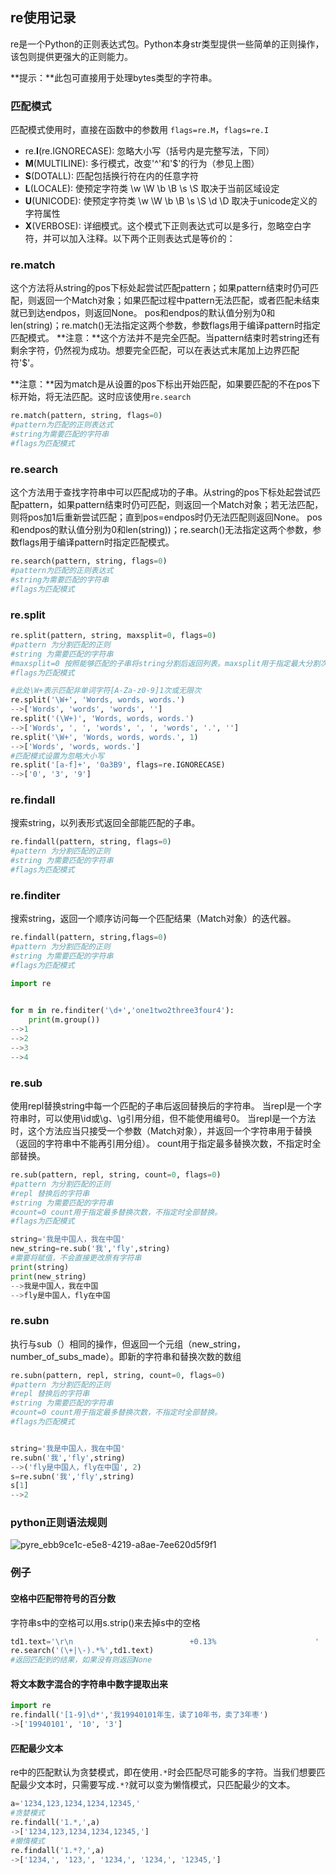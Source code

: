 ## re使用记录

re是一个Python的正则表达式包。Python本身str类型提供一些简单的正则操作，该包则提供更强大的正则能力。

**提示：**此包可直接用于处理bytes类型的字符串。

### 匹配模式

匹配模式使用时，直接在函数中的参数用  `flags=re.M`，`flags=re.I`

- re.**I**(re.IGNORECASE): 忽略大小写（括号内是完整写法，下同）
- **M**(MULTILINE): 多行模式，改变'^'和'$'的行为（参见上图）
- **S**(DOTALL): 匹配包括换行符在内的任意字符
- **L**(LOCALE): 使预定字符类 \w \W \b \B \s \S 取决于当前区域设定
- **U**(UNICODE): 使预定字符类 \w \W \b \B \s \S \d \D 取决于unicode定义的字符属性
- **X**(VERBOSE): 详细模式。这个模式下正则表达式可以是多行，忽略空白字符，并可以加入注释。以下两个正则表达式是等价的：

### re.match

这个方法将从string的pos下标处起尝试匹配pattern；如果pattern结束时仍可匹配，则返回一个Match对象；如果匹配过程中pattern无法匹配，或者匹配未结束就已到达endpos，则返回None。 
pos和endpos的默认值分别为0和len(string)；re.match()无法指定这两个参数，参数flags用于编译pattern时指定匹配模式。 
**注意：**这个方法并不是完全匹配。当pattern结束时若string还有剩余字符，仍然视为成功。想要完全匹配，可以在表达式末尾加上边界匹配符'$'。 

**注意：**因为match是从设置的pos下标出开始匹配，如果要匹配的不在pos下标开始，将无法匹配。这时应该使用`re.search`

```python
re.match(pattern, string, flags=0)
#pattern为匹配的正则表达式
#string为需要匹配的字符串
#flags为匹配模式
```

### re.search

这个方法用于查找字符串中可以匹配成功的子串。从string的pos下标处起尝试匹配pattern，如果pattern结束时仍可匹配，则返回一个Match对象；若无法匹配，则将pos加1后重新尝试匹配；直到pos=endpos时仍无法匹配则返回None。 
pos和endpos的默认值分别为0和len(string))；re.search()无法指定这两个参数，参数flags用于编译pattern时指定匹配模式。 

```python
re.search(pattern, string, flags=0)
#pattern为匹配的正则表达式
#string为需要匹配的字符串
#flags为匹配模式
```

### re.split

```python
re.split(pattern, string, maxsplit=0, flags=0)
#pattern 为分割匹配的正则
#string 为需要匹配的字符串
#maxsplit=0 按照能够匹配的子串将string分割后返回列表。maxsplit用于指定最大分割次数，不指定将全部分割。 
#flags为匹配模式

#此处\W+表示匹配非单词字符[A-Za-z0-9]1次或无限次
re.split('\W+', 'Words, words, words.')
-->['Words', 'words', 'words', '']
re.split('(\W+)', 'Words, words, words.')
-->['Words', ', ', 'words', ', ', 'words', '.', '']
re.split('\W+', 'Words, words, words.', 1)
-->['Words', 'words, words.']
#匹配模式设置为忽略大小写
re.split('[a-f]+', '0a3B9', flags=re.IGNORECASE)
-->['0', '3', '9']
```

### re.findall

搜索string，以列表形式返回全部能匹配的子串。 

```python
re.findall(pattern, string, flags=0)
#pattern 为分割匹配的正则
#string 为需要匹配的字符串
#flags为匹配模式
```

### re.finditer

搜索string，返回一个顺序访问每一个匹配结果（Match对象）的迭代器。 

```python
re.findall(pattern, string,flags=0)
#pattern 为分割匹配的正则
#string 为需要匹配的字符串
#flags为匹配模式

import re
 

for m in re.finditer('\d+','one1two2three3four4'):
    print(m.group())
-->1
-->2
-->3
-->4
```

### re.sub

使用repl替换string中每一个匹配的子串后返回替换后的字符串。 
当repl是一个字符串时，可以使用\id或\g<id>、\g<name>引用分组，但不能使用编号0。 
当repl是一个方法时，这个方法应当只接受一个参数（Match对象），并返回一个字符串用于替换（返回的字符串中不能再引用分组）。 
count用于指定最多替换次数，不指定时全部替换。 

```python
re.sub(pattern, repl, string, count=0, flags=0)
#pattern 为分割匹配的正则
#repl 替换后的字符串
#string 为需要匹配的字符串
#count=0 count用于指定最多替换次数，不指定时全部替换。 
#flags为匹配模式

string='我是中国人，我在中国'
new_string=re.sub('我','fly',string)
#需要将赋值，不会直接更改原有字符串
print(string)
print(new_string)
-->我是中国人，我在中国
-->fly是中国人，fly在中国
```

### re.subn

执行与sub（）相同的操作，但返回一个元组（new_string，number_of_subs_made）。即新的字符串和替换次数的数组

```python
re.subn(pattern, repl, string, count=0, flags=0)
#pattern 为分割匹配的正则
#repl 替换后的字符串
#string 为需要匹配的字符串
#count=0 count用于指定最多替换次数，不指定时全部替换。 
#flags为匹配模式


string='我是中国人，我在中国'
re.subn('我','fly',string)
-->('fly是中国人，fly在中国', 2)
s=re.subn('我','fly',string)
s[1]
-->2
```



### python正则语法规则



![pyre_ebb9ce1c-e5e8-4219-a8ae-7ee620d5f9f1](.\picture\pyre_ebb9ce1c-e5e8-4219-a8ae-7ee620d5f9f1.png)

### 例子

#### 空格中匹配带符号的百分数

字符串s中的空格可以用s.strip()来去掉s中的空格

```python
td1.text='\r\n                          +0.13%                      '
re.search('(\+|\-).*%',td1.text)
#返回匹配到的结果，如果没有则返回None
```

#### 将文本数字混合的字符串中数字提取出来

```python
import re
re.findall('[1-9]\d*','我19940101年生，读了10年书，卖了3年枣')
->['19940101', '10', '3']
```

#### 匹配最少文本

re中的匹配默认为贪婪模式，即在使用`.*`时会匹配尽可能多的字符。当我们想要匹配最少文本时，只需要写成`.*?`就可以变为懒惰模式，只匹配最少的文本。

```python
a='1234,123,1234,1234,12345,'
#贪婪模式
re.findall('1.*,',a)
->['1234,123,1234,1234,12345,']
#懒惰模式
re.findall('1.*?,',a)
->['1234,', '123,', '1234,', '1234,', '12345,']
```





#### 